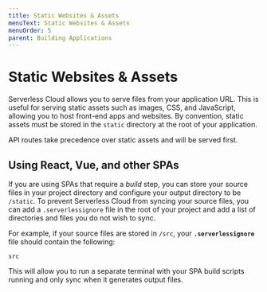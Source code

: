 ```yaml
---
title: Static Websites & Assets
menuText: Static Websites & Assets
menuOrder: 5
parent: Building Applications
---
```


# Static Websites & Assets

Serverless Cloud allows you to serve files from your application URL. This is useful for serving static assets such as images, CSS, and JavaScript, allowing you to host front-end apps and websites. By convention, static assets must be stored in the `static` directory at the root of your application.

API routes take precedence over static assets and will be served first.

## Using React, Vue, and other SPAs

If you are using SPAs that require a *build* step, you can store your source files in your project directory and configure your output directory to be `/static`. To prevent Serverless Cloud from syncing your source files, you can add a `.serverlessignore` file in the root of your project and add a list of directories and files you do not wish to sync.

For example, if your source files are stored in `/src`, your **`.serverlessignore`** file should contain the following:

```
src
```

This will allow you to run a separate terminal with your SPA build scripts running and only sync when it generates output files.
